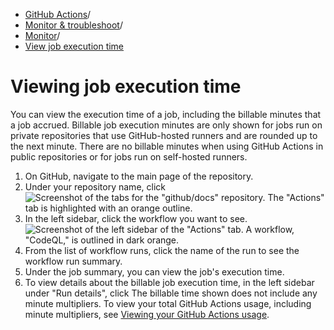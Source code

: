   * [GitHub Actions](https://docs.github.com/en/actions "GitHub Actions")/
  * [Monitor & troubleshoot](https://docs.github.com/en/actions/monitoring-and-troubleshooting-workflows "Monitor & troubleshoot")/
  * [Monitor](https://docs.github.com/en/actions/monitoring-and-troubleshooting-workflows/monitoring-workflows "Monitor")/
  * [View job execution time](https://docs.github.com/en/actions/monitoring-and-troubleshooting-workflows/monitoring-workflows/viewing-job-execution-time "View job execution time")


# Viewing job execution time
You can view the execution time of a job, including the billable minutes that a job accrued.
Billable job execution minutes are only shown for jobs run on private repositories that use GitHub-hosted runners and are rounded up to the next minute. There are no billable minutes when using GitHub Actions in public repositories or for jobs run on self-hosted runners.
  1. On GitHub, navigate to the main page of the repository.
  2. Under your repository name, click 
![Screenshot of the tabs for the "github/docs" repository. The "Actions" tab is highlighted with an orange outline.](https://docs.github.com/assets/cb-12958/images/help/repository/actions-tab-global-nav-update.png)
  3. In the left sidebar, click the workflow you want to see.
![Screenshot of the left sidebar of the "Actions" tab. A workflow, "CodeQL," is outlined in dark orange.](https://docs.github.com/assets/cb-40551/images/help/actions/superlinter-workflow-sidebar.png)
  4. From the list of workflow runs, click the name of the run to see the workflow run summary.
  5. Under the job summary, you can view the job's execution time.
  6. To view details about the billable job execution time, in the left sidebar under "Run details", click 
The billable time shown does not include any minute multipliers. To view your total GitHub Actions usage, including minute multipliers, see [Viewing your GitHub Actions usage](https://docs.github.com/en/billing/managing-billing-for-github-actions/viewing-your-github-actions-usage).


